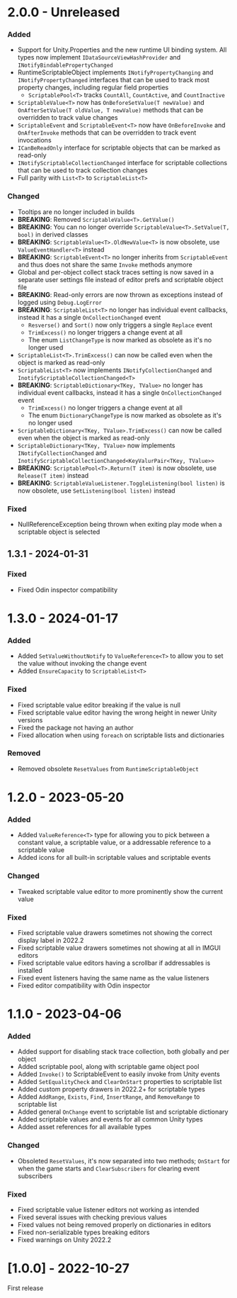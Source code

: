 # 2.0.0 - Unreleased

### Added

- Support for Unity.Properties and the new runtime UI binding system. All types now implement `IDataSourceViewHashProvider` and `INotifyBindablePropertyChanged`
- RuntimeScriptableObject implements `INotifyPropertyChanging` and `INotifyPropertyChanged` interfaces that can be used to track most property changes, including regular field properties
  - `ScriptablePool<T>` tracks `CountAll`, `CountActive`, and `CountInactive`
- `ScriptableValue<T>` now has `OnBeforeSetValue(T newValue)` and `OnAfterSetValue(T oldValue, T newValue)` methods that can be overridden to track value changes
- `ScriptableEvent` and `ScriptableEvent<T>` now have `OnBeforeInvoke` and `OnAfterInvoke` methods that can be overridden to track event invocations
- `ICanBeReadOnly` interface for scriptable objects that can be marked as read-only
- `INotifyScriptableCollectionChanged` interface for scriptable collections that can be used to track collection changes
- Full parity with `List<T>` to `ScriptableList<T>`

### Changed

- Tooltips are no longer included in builds
- **BREAKING**: Removed `ScriptableValue<T>.GetValue()`
- **BREAKING**: You can no longer override `ScriptableValue<T>.SetValue(T, bool)` in derived classes
- **BREAKING**: `ScriptableValue<T>.OldNewValue<T>` is now obsolete, use `ValueEventHandler<T>` instead
- **BREAKING**: `ScriptableEvent<T>` no longer inherits from `ScriptableEvent` and thus does not share the same `Invoke` methods anymore
- Global and per-object collect stack traces setting is now saved in a separate user settings file instead of editor prefs and scriptable object file
- **BREAKING**: Read-only errors are now thrown as exceptions instead of logged using `Debug.LogError`
- **BREAKING**: `ScriptableList<T>` no longer has individual event callbacks, instead it has a single `OnCollectionChanged` event
  - `Resverse()` and `Sort()` now only triggers a single `Replace` event
  - `TrimExcess()` no longer triggers a change event at all
  - The enum `ListChangeType` is now marked as obsolete as it's no longer used
- `ScriptableList<T>.TrimExcess()` can now be called even when the object is marked as read-only
- `ScriptableList<T>` now implements `INotifyCollectionChanged` and `InotifyScriptableCollectionChanged<T>`
- **BREAKING**: `ScriptableDictionary<TKey, TValue>` no longer has individual event callbacks, instead it has a single `OnCollectionChanged` event
  - `TrimExcess()` no longer triggers a change event at all
  - The enum `DictionaryChangeType` is now marked as obsolete as it's no longer used
- `ScriptableDictionary<TKey, TValue>.TrimExcess()` can now be called even when the object is marked as read-only
- `ScriptableDictionary<TKey, TValue>` now implements `INotifyCollectionChanged` and `InotifyScriptableCollectionChanged<KeyValurPair<TKey, TValue>>`
- **BREAKING**: `ScriptablePool<T>.Return(T item)` is now obsolete, use `Release(T item)` instead
- **BREAKING**: `ScriptableValueListener.ToggleListening(bool listen)` is now obsolete, use `SetListening(bool listen)` instead

### Fixed

- NullReferenceException being thrown when exiting play mode when a scriptable object is selected

## 1.3.1 - 2024-01-31

### Fixed

- Fixed Odin inspector compatibility

# 1.3.0 - 2024-01-17

### Added

- Added `SetValueWithoutNotify` to `ValueReference<T>` to allow you to set the value without invoking the change event
- Added `EnsureCapacity` to `ScriptableList<T>`

### Fixed

- Fixed scriptable value editor breaking if the value is null
- Fixed scriptable value editor having the wrong height in newer Unity versions
- Fixed the package not having an author
- Fixed allocation when using `foreach` on scriptable lists and dictionaries

### Removed

- Removed obsolete `ResetValues` from `RuntimeScriptableObject`

# 1.2.0 - 2023-05-20

### Added

- Added `ValueReference<T>` type for allowing you to pick between a constant value, a scriptable value, or a addressable reference to a scriptable value
- Added icons for all built-in scriptable values and scriptable events

### Changed

- Tweaked scriptable value editor to more prominently show the current value

### Fixed

- Fixed scriptable value drawers sometimes not showing the correct display label in 2022.2
- Fixed scriptable value drawers sometimes not showing at all in IMGUI editors
- Fixed scriptable value editors having a scrollbar if addressables is installed
- Fixed event listeners having the same name as the value listeners
- Fixed editor compatibility with Odin inspector

# 1.1.0 - 2023-04-06

### Added

- Added support for disabling stack trace collection, both globally and per object
- Added scriptable pool, along with scriptable game object pool
- Added `Invoke()` to ScriptableEvent to easily invoke from Unity events
- Added `SetEqualityCheck` and `ClearOnStart` properties to scriptable list
- Added custom property drawers in 2022.2+ for scriptable types
- Added `AddRange`, `Exists`, `Find`, `InsertRange`, and `RemoveRange` to scriptable list
- Added general `OnChange` event to scriptable list and scriptable dictionary
- Added scriptable values and events for all common Unity types
- Added asset references for all available types

### Changed

- Obsoleted `ResetValues`, it's now separated into two methods; `OnStart` for when the game starts and `ClearSubscribers` for clearing event subscribers

### Fixed

- Fixed scriptable value listener editors not working as intended
- Fixed several issues with checking previous values
- Fixed values not being removed properly on dictionaries in editors
- Fixed non-serializable types breaking editors
- Fixed warnings on Unity 2022.2

# [1.0.0] - 2022-10-27

First release